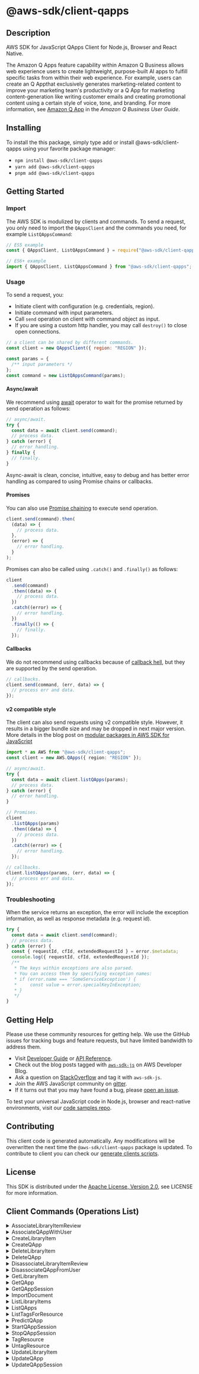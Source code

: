 <!-- generated file, do not edit directly -->

# @aws-sdk/client-qapps

## Description

AWS SDK for JavaScript QApps Client for Node.js, Browser and React Native.

<p>The Amazon Q Apps feature capability within Amazon Q Business allows web experience
users to create lightweight, purpose-built AI apps to fulfill specific tasks from
within their web experience. For example, users can create an Q Appthat exclusively
generates marketing-related content to improve your marketing team's productivity or a
Q App for marketing content-generation like writing customer emails and creating
promotional content using a certain style of voice, tone, and branding.
For more information, see <a href="https://docs.aws.amazon.com/amazonq/latest/qbusiness-ug/purpose-built-qapps.html">Amazon Q App</a> in the
<i>Amazon Q Business User Guide</i>.
</p>

## Installing

To install the this package, simply type add or install @aws-sdk/client-qapps
using your favorite package manager:

- `npm install @aws-sdk/client-qapps`
- `yarn add @aws-sdk/client-qapps`
- `pnpm add @aws-sdk/client-qapps`

## Getting Started

### Import

The AWS SDK is modulized by clients and commands.
To send a request, you only need to import the `QAppsClient` and
the commands you need, for example `ListQAppsCommand`:

```js
// ES5 example
const { QAppsClient, ListQAppsCommand } = require("@aws-sdk/client-qapps");
```

```ts
// ES6+ example
import { QAppsClient, ListQAppsCommand } from "@aws-sdk/client-qapps";
```

### Usage

To send a request, you:

- Initiate client with configuration (e.g. credentials, region).
- Initiate command with input parameters.
- Call `send` operation on client with command object as input.
- If you are using a custom http handler, you may call `destroy()` to close open connections.

```js
// a client can be shared by different commands.
const client = new QAppsClient({ region: "REGION" });

const params = {
  /** input parameters */
};
const command = new ListQAppsCommand(params);
```

#### Async/await

We recommend using [await](https://developer.mozilla.org/en-US/docs/Web/JavaScript/Reference/Operators/await)
operator to wait for the promise returned by send operation as follows:

```js
// async/await.
try {
  const data = await client.send(command);
  // process data.
} catch (error) {
  // error handling.
} finally {
  // finally.
}
```

Async-await is clean, concise, intuitive, easy to debug and has better error handling
as compared to using Promise chains or callbacks.

#### Promises

You can also use [Promise chaining](https://developer.mozilla.org/en-US/docs/Web/JavaScript/Guide/Using_promises#chaining)
to execute send operation.

```js
client.send(command).then(
  (data) => {
    // process data.
  },
  (error) => {
    // error handling.
  }
);
```

Promises can also be called using `.catch()` and `.finally()` as follows:

```js
client
  .send(command)
  .then((data) => {
    // process data.
  })
  .catch((error) => {
    // error handling.
  })
  .finally(() => {
    // finally.
  });
```

#### Callbacks

We do not recommend using callbacks because of [callback hell](http://callbackhell.com/),
but they are supported by the send operation.

```js
// callbacks.
client.send(command, (err, data) => {
  // process err and data.
});
```

#### v2 compatible style

The client can also send requests using v2 compatible style.
However, it results in a bigger bundle size and may be dropped in next major version. More details in the blog post
on [modular packages in AWS SDK for JavaScript](https://aws.amazon.com/blogs/developer/modular-packages-in-aws-sdk-for-javascript/)

```ts
import * as AWS from "@aws-sdk/client-qapps";
const client = new AWS.QApps({ region: "REGION" });

// async/await.
try {
  const data = await client.listQApps(params);
  // process data.
} catch (error) {
  // error handling.
}

// Promises.
client
  .listQApps(params)
  .then((data) => {
    // process data.
  })
  .catch((error) => {
    // error handling.
  });

// callbacks.
client.listQApps(params, (err, data) => {
  // process err and data.
});
```

### Troubleshooting

When the service returns an exception, the error will include the exception information,
as well as response metadata (e.g. request id).

```js
try {
  const data = await client.send(command);
  // process data.
} catch (error) {
  const { requestId, cfId, extendedRequestId } = error.$metadata;
  console.log({ requestId, cfId, extendedRequestId });
  /**
   * The keys within exceptions are also parsed.
   * You can access them by specifying exception names:
   * if (error.name === 'SomeServiceException') {
   *     const value = error.specialKeyInException;
   * }
   */
}
```

## Getting Help

Please use these community resources for getting help.
We use the GitHub issues for tracking bugs and feature requests, but have limited bandwidth to address them.

- Visit [Developer Guide](https://docs.aws.amazon.com/sdk-for-javascript/v3/developer-guide/welcome.html)
  or [API Reference](https://docs.aws.amazon.com/AWSJavaScriptSDK/v3/latest/index.html).
- Check out the blog posts tagged with [`aws-sdk-js`](https://aws.amazon.com/blogs/developer/tag/aws-sdk-js/)
  on AWS Developer Blog.
- Ask a question on [StackOverflow](https://stackoverflow.com/questions/tagged/aws-sdk-js) and tag it with `aws-sdk-js`.
- Join the AWS JavaScript community on [gitter](https://gitter.im/aws/aws-sdk-js-v3).
- If it turns out that you may have found a bug, please [open an issue](https://github.com/aws/aws-sdk-js-v3/issues/new/choose).

To test your universal JavaScript code in Node.js, browser and react-native environments,
visit our [code samples repo](https://github.com/aws-samples/aws-sdk-js-tests).

## Contributing

This client code is generated automatically. Any modifications will be overwritten the next time the `@aws-sdk/client-qapps` package is updated.
To contribute to client you can check our [generate clients scripts](https://github.com/aws/aws-sdk-js-v3/tree/main/scripts/generate-clients).

## License

This SDK is distributed under the
[Apache License, Version 2.0](http://www.apache.org/licenses/LICENSE-2.0),
see LICENSE for more information.

## Client Commands (Operations List)

<details>
<summary>
AssociateLibraryItemReview
</summary>

[Command API Reference](https://docs.aws.amazon.com/AWSJavaScriptSDK/v3/latest/client/qapps/command/AssociateLibraryItemReviewCommand/) / [Input](https://docs.aws.amazon.com/AWSJavaScriptSDK/v3/latest/Package/-aws-sdk-client-qapps/Interface/AssociateLibraryItemReviewCommandInput/) / [Output](https://docs.aws.amazon.com/AWSJavaScriptSDK/v3/latest/Package/-aws-sdk-client-qapps/Interface/AssociateLibraryItemReviewCommandOutput/)

</details>
<details>
<summary>
AssociateQAppWithUser
</summary>

[Command API Reference](https://docs.aws.amazon.com/AWSJavaScriptSDK/v3/latest/client/qapps/command/AssociateQAppWithUserCommand/) / [Input](https://docs.aws.amazon.com/AWSJavaScriptSDK/v3/latest/Package/-aws-sdk-client-qapps/Interface/AssociateQAppWithUserCommandInput/) / [Output](https://docs.aws.amazon.com/AWSJavaScriptSDK/v3/latest/Package/-aws-sdk-client-qapps/Interface/AssociateQAppWithUserCommandOutput/)

</details>
<details>
<summary>
CreateLibraryItem
</summary>

[Command API Reference](https://docs.aws.amazon.com/AWSJavaScriptSDK/v3/latest/client/qapps/command/CreateLibraryItemCommand/) / [Input](https://docs.aws.amazon.com/AWSJavaScriptSDK/v3/latest/Package/-aws-sdk-client-qapps/Interface/CreateLibraryItemCommandInput/) / [Output](https://docs.aws.amazon.com/AWSJavaScriptSDK/v3/latest/Package/-aws-sdk-client-qapps/Interface/CreateLibraryItemCommandOutput/)

</details>
<details>
<summary>
CreateQApp
</summary>

[Command API Reference](https://docs.aws.amazon.com/AWSJavaScriptSDK/v3/latest/client/qapps/command/CreateQAppCommand/) / [Input](https://docs.aws.amazon.com/AWSJavaScriptSDK/v3/latest/Package/-aws-sdk-client-qapps/Interface/CreateQAppCommandInput/) / [Output](https://docs.aws.amazon.com/AWSJavaScriptSDK/v3/latest/Package/-aws-sdk-client-qapps/Interface/CreateQAppCommandOutput/)

</details>
<details>
<summary>
DeleteLibraryItem
</summary>

[Command API Reference](https://docs.aws.amazon.com/AWSJavaScriptSDK/v3/latest/client/qapps/command/DeleteLibraryItemCommand/) / [Input](https://docs.aws.amazon.com/AWSJavaScriptSDK/v3/latest/Package/-aws-sdk-client-qapps/Interface/DeleteLibraryItemCommandInput/) / [Output](https://docs.aws.amazon.com/AWSJavaScriptSDK/v3/latest/Package/-aws-sdk-client-qapps/Interface/DeleteLibraryItemCommandOutput/)

</details>
<details>
<summary>
DeleteQApp
</summary>

[Command API Reference](https://docs.aws.amazon.com/AWSJavaScriptSDK/v3/latest/client/qapps/command/DeleteQAppCommand/) / [Input](https://docs.aws.amazon.com/AWSJavaScriptSDK/v3/latest/Package/-aws-sdk-client-qapps/Interface/DeleteQAppCommandInput/) / [Output](https://docs.aws.amazon.com/AWSJavaScriptSDK/v3/latest/Package/-aws-sdk-client-qapps/Interface/DeleteQAppCommandOutput/)

</details>
<details>
<summary>
DisassociateLibraryItemReview
</summary>

[Command API Reference](https://docs.aws.amazon.com/AWSJavaScriptSDK/v3/latest/client/qapps/command/DisassociateLibraryItemReviewCommand/) / [Input](https://docs.aws.amazon.com/AWSJavaScriptSDK/v3/latest/Package/-aws-sdk-client-qapps/Interface/DisassociateLibraryItemReviewCommandInput/) / [Output](https://docs.aws.amazon.com/AWSJavaScriptSDK/v3/latest/Package/-aws-sdk-client-qapps/Interface/DisassociateLibraryItemReviewCommandOutput/)

</details>
<details>
<summary>
DisassociateQAppFromUser
</summary>

[Command API Reference](https://docs.aws.amazon.com/AWSJavaScriptSDK/v3/latest/client/qapps/command/DisassociateQAppFromUserCommand/) / [Input](https://docs.aws.amazon.com/AWSJavaScriptSDK/v3/latest/Package/-aws-sdk-client-qapps/Interface/DisassociateQAppFromUserCommandInput/) / [Output](https://docs.aws.amazon.com/AWSJavaScriptSDK/v3/latest/Package/-aws-sdk-client-qapps/Interface/DisassociateQAppFromUserCommandOutput/)

</details>
<details>
<summary>
GetLibraryItem
</summary>

[Command API Reference](https://docs.aws.amazon.com/AWSJavaScriptSDK/v3/latest/client/qapps/command/GetLibraryItemCommand/) / [Input](https://docs.aws.amazon.com/AWSJavaScriptSDK/v3/latest/Package/-aws-sdk-client-qapps/Interface/GetLibraryItemCommandInput/) / [Output](https://docs.aws.amazon.com/AWSJavaScriptSDK/v3/latest/Package/-aws-sdk-client-qapps/Interface/GetLibraryItemCommandOutput/)

</details>
<details>
<summary>
GetQApp
</summary>

[Command API Reference](https://docs.aws.amazon.com/AWSJavaScriptSDK/v3/latest/client/qapps/command/GetQAppCommand/) / [Input](https://docs.aws.amazon.com/AWSJavaScriptSDK/v3/latest/Package/-aws-sdk-client-qapps/Interface/GetQAppCommandInput/) / [Output](https://docs.aws.amazon.com/AWSJavaScriptSDK/v3/latest/Package/-aws-sdk-client-qapps/Interface/GetQAppCommandOutput/)

</details>
<details>
<summary>
GetQAppSession
</summary>

[Command API Reference](https://docs.aws.amazon.com/AWSJavaScriptSDK/v3/latest/client/qapps/command/GetQAppSessionCommand/) / [Input](https://docs.aws.amazon.com/AWSJavaScriptSDK/v3/latest/Package/-aws-sdk-client-qapps/Interface/GetQAppSessionCommandInput/) / [Output](https://docs.aws.amazon.com/AWSJavaScriptSDK/v3/latest/Package/-aws-sdk-client-qapps/Interface/GetQAppSessionCommandOutput/)

</details>
<details>
<summary>
ImportDocument
</summary>

[Command API Reference](https://docs.aws.amazon.com/AWSJavaScriptSDK/v3/latest/client/qapps/command/ImportDocumentCommand/) / [Input](https://docs.aws.amazon.com/AWSJavaScriptSDK/v3/latest/Package/-aws-sdk-client-qapps/Interface/ImportDocumentCommandInput/) / [Output](https://docs.aws.amazon.com/AWSJavaScriptSDK/v3/latest/Package/-aws-sdk-client-qapps/Interface/ImportDocumentCommandOutput/)

</details>
<details>
<summary>
ListLibraryItems
</summary>

[Command API Reference](https://docs.aws.amazon.com/AWSJavaScriptSDK/v3/latest/client/qapps/command/ListLibraryItemsCommand/) / [Input](https://docs.aws.amazon.com/AWSJavaScriptSDK/v3/latest/Package/-aws-sdk-client-qapps/Interface/ListLibraryItemsCommandInput/) / [Output](https://docs.aws.amazon.com/AWSJavaScriptSDK/v3/latest/Package/-aws-sdk-client-qapps/Interface/ListLibraryItemsCommandOutput/)

</details>
<details>
<summary>
ListQApps
</summary>

[Command API Reference](https://docs.aws.amazon.com/AWSJavaScriptSDK/v3/latest/client/qapps/command/ListQAppsCommand/) / [Input](https://docs.aws.amazon.com/AWSJavaScriptSDK/v3/latest/Package/-aws-sdk-client-qapps/Interface/ListQAppsCommandInput/) / [Output](https://docs.aws.amazon.com/AWSJavaScriptSDK/v3/latest/Package/-aws-sdk-client-qapps/Interface/ListQAppsCommandOutput/)

</details>
<details>
<summary>
ListTagsForResource
</summary>

[Command API Reference](https://docs.aws.amazon.com/AWSJavaScriptSDK/v3/latest/client/qapps/command/ListTagsForResourceCommand/) / [Input](https://docs.aws.amazon.com/AWSJavaScriptSDK/v3/latest/Package/-aws-sdk-client-qapps/Interface/ListTagsForResourceCommandInput/) / [Output](https://docs.aws.amazon.com/AWSJavaScriptSDK/v3/latest/Package/-aws-sdk-client-qapps/Interface/ListTagsForResourceCommandOutput/)

</details>
<details>
<summary>
PredictQApp
</summary>

[Command API Reference](https://docs.aws.amazon.com/AWSJavaScriptSDK/v3/latest/client/qapps/command/PredictQAppCommand/) / [Input](https://docs.aws.amazon.com/AWSJavaScriptSDK/v3/latest/Package/-aws-sdk-client-qapps/Interface/PredictQAppCommandInput/) / [Output](https://docs.aws.amazon.com/AWSJavaScriptSDK/v3/latest/Package/-aws-sdk-client-qapps/Interface/PredictQAppCommandOutput/)

</details>
<details>
<summary>
StartQAppSession
</summary>

[Command API Reference](https://docs.aws.amazon.com/AWSJavaScriptSDK/v3/latest/client/qapps/command/StartQAppSessionCommand/) / [Input](https://docs.aws.amazon.com/AWSJavaScriptSDK/v3/latest/Package/-aws-sdk-client-qapps/Interface/StartQAppSessionCommandInput/) / [Output](https://docs.aws.amazon.com/AWSJavaScriptSDK/v3/latest/Package/-aws-sdk-client-qapps/Interface/StartQAppSessionCommandOutput/)

</details>
<details>
<summary>
StopQAppSession
</summary>

[Command API Reference](https://docs.aws.amazon.com/AWSJavaScriptSDK/v3/latest/client/qapps/command/StopQAppSessionCommand/) / [Input](https://docs.aws.amazon.com/AWSJavaScriptSDK/v3/latest/Package/-aws-sdk-client-qapps/Interface/StopQAppSessionCommandInput/) / [Output](https://docs.aws.amazon.com/AWSJavaScriptSDK/v3/latest/Package/-aws-sdk-client-qapps/Interface/StopQAppSessionCommandOutput/)

</details>
<details>
<summary>
TagResource
</summary>

[Command API Reference](https://docs.aws.amazon.com/AWSJavaScriptSDK/v3/latest/client/qapps/command/TagResourceCommand/) / [Input](https://docs.aws.amazon.com/AWSJavaScriptSDK/v3/latest/Package/-aws-sdk-client-qapps/Interface/TagResourceCommandInput/) / [Output](https://docs.aws.amazon.com/AWSJavaScriptSDK/v3/latest/Package/-aws-sdk-client-qapps/Interface/TagResourceCommandOutput/)

</details>
<details>
<summary>
UntagResource
</summary>

[Command API Reference](https://docs.aws.amazon.com/AWSJavaScriptSDK/v3/latest/client/qapps/command/UntagResourceCommand/) / [Input](https://docs.aws.amazon.com/AWSJavaScriptSDK/v3/latest/Package/-aws-sdk-client-qapps/Interface/UntagResourceCommandInput/) / [Output](https://docs.aws.amazon.com/AWSJavaScriptSDK/v3/latest/Package/-aws-sdk-client-qapps/Interface/UntagResourceCommandOutput/)

</details>
<details>
<summary>
UpdateLibraryItem
</summary>

[Command API Reference](https://docs.aws.amazon.com/AWSJavaScriptSDK/v3/latest/client/qapps/command/UpdateLibraryItemCommand/) / [Input](https://docs.aws.amazon.com/AWSJavaScriptSDK/v3/latest/Package/-aws-sdk-client-qapps/Interface/UpdateLibraryItemCommandInput/) / [Output](https://docs.aws.amazon.com/AWSJavaScriptSDK/v3/latest/Package/-aws-sdk-client-qapps/Interface/UpdateLibraryItemCommandOutput/)

</details>
<details>
<summary>
UpdateQApp
</summary>

[Command API Reference](https://docs.aws.amazon.com/AWSJavaScriptSDK/v3/latest/client/qapps/command/UpdateQAppCommand/) / [Input](https://docs.aws.amazon.com/AWSJavaScriptSDK/v3/latest/Package/-aws-sdk-client-qapps/Interface/UpdateQAppCommandInput/) / [Output](https://docs.aws.amazon.com/AWSJavaScriptSDK/v3/latest/Package/-aws-sdk-client-qapps/Interface/UpdateQAppCommandOutput/)

</details>
<details>
<summary>
UpdateQAppSession
</summary>

[Command API Reference](https://docs.aws.amazon.com/AWSJavaScriptSDK/v3/latest/client/qapps/command/UpdateQAppSessionCommand/) / [Input](https://docs.aws.amazon.com/AWSJavaScriptSDK/v3/latest/Package/-aws-sdk-client-qapps/Interface/UpdateQAppSessionCommandInput/) / [Output](https://docs.aws.amazon.com/AWSJavaScriptSDK/v3/latest/Package/-aws-sdk-client-qapps/Interface/UpdateQAppSessionCommandOutput/)

</details>
